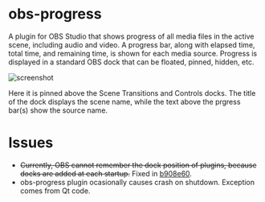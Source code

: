 ﻿# obs-progress

A plugin for OBS Studio that shows progress of all media files in the active scene, including audio and video. A progress bar, along with elapsed time, total time, and remaining time, is shown for each media source. Progress is displayed in a standard OBS dock that can be floated, pinned, hidden, etc.

![screenshot](https://i.imgur.com/aKYiKww.png)

Here it is pinned above the Scene Transitions and Controls docks. The title of the dock displays the scene name, while the text above the prgress bar(s) show the source name.

# Issues

* ~~Currently, OBS cannot remember the dock position of plugins, because docks are added at each startup.~~ Fixed in [b908e60](https://github.com/micahmo/obs-progress/commit/b908e60f4300083ed6bc5c06f383ca94f23daedd).
* obs-progress plugin ocasionally causes crash on shutdown. Exception comes from Qt code.
